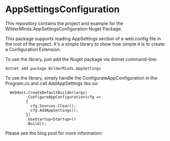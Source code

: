 # AppSettingsConfiguration

This repository contains the project and example for the WilderMinds.AppSettingsConfiguration Nuget Package.

This package supports reading AppSettings section of a web.config file in the root of the project. It's a simple library to show how simple it is to create a Configuration Extension. 

To use the library, just add the Nuget package via dotnet command-line:

```
dotnet add package WilderMinds.AppSettings
```

To use the library, simply handle the ConfigurateAppConfiguration in the Program.cs and call AddAppSettings like so:

```
  WebHost.CreateDefaultBuilder(args)
         .ConfigureAppConfiguration(cfg =>
         {
           cfg.Sources.Clear();
           cfg.AddAppSettings();
         })
         .UseStartup<Startup>()
         .Build();

```

Please see the blog post for more information:

